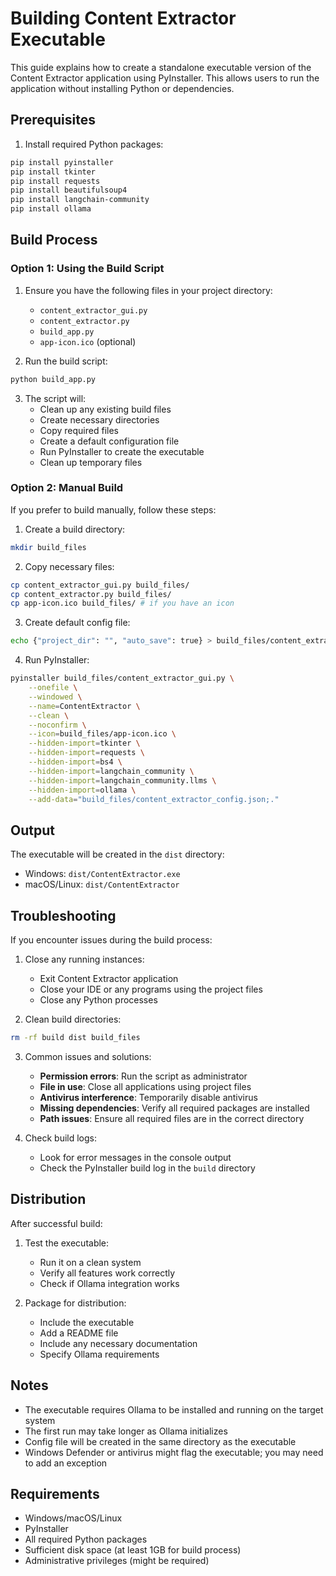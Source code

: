 # Building Content Extractor Executable

This guide explains how to create a standalone executable version of the Content Extractor application using PyInstaller. This allows users to run the application without installing Python or dependencies.

## Prerequisites

1. Install required Python packages:
```bash
pip install pyinstaller
pip install tkinter
pip install requests
pip install beautifulsoup4
pip install langchain-community
pip install ollama
```

## Build Process

### Option 1: Using the Build Script

1. Ensure you have the following files in your project directory:
   - `content_extractor_gui.py`
   - `content_extractor.py`
   - `build_app.py`
   - `app-icon.ico` (optional)

2. Run the build script:
```bash
python build_app.py
```

3. The script will:
   - Clean up any existing build files
   - Create necessary directories
   - Copy required files
   - Create a default configuration file
   - Run PyInstaller to create the executable
   - Clean up temporary files

### Option 2: Manual Build

If you prefer to build manually, follow these steps:

1. Create a build directory:
```bash
mkdir build_files
```

2. Copy necessary files:
```bash
cp content_extractor_gui.py build_files/
cp content_extractor.py build_files/
cp app-icon.ico build_files/ # if you have an icon
```

3. Create default config file:
```bash
echo {"project_dir": "", "auto_save": true} > build_files/content_extractor_config.json
```

4. Run PyInstaller:
```bash
pyinstaller build_files/content_extractor_gui.py \
    --onefile \
    --windowed \
    --name=ContentExtractor \
    --clean \
    --noconfirm \
    --icon=build_files/app-icon.ico \
    --hidden-import=tkinter \
    --hidden-import=requests \
    --hidden-import=bs4 \
    --hidden-import=langchain_community \
    --hidden-import=langchain_community.llms \
    --hidden-import=ollama \
    --add-data="build_files/content_extractor_config.json;."
```

## Output

The executable will be created in the `dist` directory:
- Windows: `dist/ContentExtractor.exe`
- macOS/Linux: `dist/ContentExtractor`

## Troubleshooting

If you encounter issues during the build process:

1. Close any running instances:
   - Exit Content Extractor application
   - Close your IDE or any programs using the project files
   - Close any Python processes

2. Clean build directories:
```bash
rm -rf build dist build_files
```

3. Common issues and solutions:
   - **Permission errors**: Run the script as administrator
   - **File in use**: Close all applications using project files
   - **Antivirus interference**: Temporarily disable antivirus
   - **Missing dependencies**: Verify all required packages are installed
   - **Path issues**: Ensure all required files are in the correct directory

4. Check build logs:
   - Look for error messages in the console output
   - Check the PyInstaller build log in the `build` directory

## Distribution

After successful build:

1. Test the executable:
   - Run it on a clean system
   - Verify all features work correctly
   - Check if Ollama integration works

2. Package for distribution:
   - Include the executable
   - Add a README file
   - Include any necessary documentation
   - Specify Ollama requirements

## Notes

- The executable requires Ollama to be installed and running on the target system
- The first run may take longer as Ollama initializes
- Config file will be created in the same directory as the executable
- Windows Defender or antivirus might flag the executable; you may need to add an exception

## Requirements

- Windows/macOS/Linux
- PyInstaller
- All required Python packages
- Sufficient disk space (at least 1GB for build process)
- Administrative privileges (might be required)
